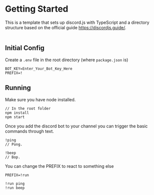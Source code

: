 # Getting Started

This is a template that sets up discord.js with TypeScript and a directory structure based on the official guide https://discordjs.guide/.
<br><br>

## Initial Config

Create a `.env` file in the root directory (where `package.json` is)

```
BOT_KEY=Enter_Your_Bot_Key_Here
PREFIX=!
```

## Running

Make sure you have node installed.

```
// In the root folder
npm install
npm start
```

Once you add the discord bot to your channel you can trigger the basic commands through text.

```
!ping
// Pong.

!beep
// Bop.
```

You can change the PREFIX to react to something else

```
PREFIX=!run

!run ping
!run beep
```
